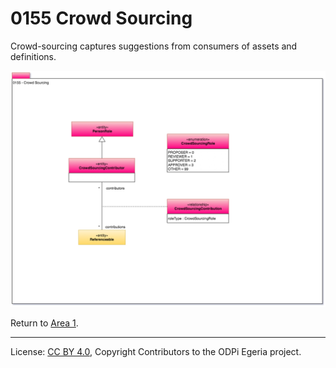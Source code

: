 <!-- SPDX-License-Identifier: CC-BY-4.0 -->
<!-- Copyright Contributors to the ODPi Egeria project. -->

# 0155 Crowd Sourcing

Crowd-sourcing captures suggestions from consumers of assets and
definitions.

![UML](0155-Crowd-Sourcing.png)


Return to [Area 1](Area-1-models.md).

----
License: [CC BY 4.0](https://creativecommons.org/licenses/by/4.0/),
Copyright Contributors to the ODPi Egeria project.